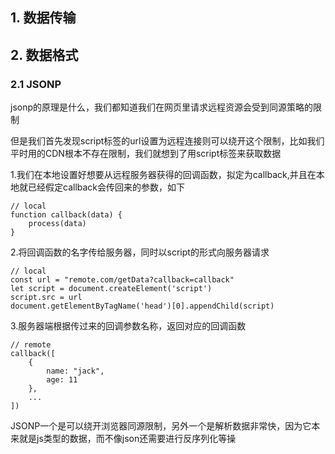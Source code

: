 ## 1. 数据传输

## 2. 数据格式

### 2.1 JSONP

jsonp的原理是什么，我们都知道我们在网页里请求远程资源会受到同源策略的限制

但是我们首先发现script标签的url设置为远程连接则可以绕开这个限制，比如我们平时用的CDN根本不存在限制，我们就想到了用script标签来获取数据

1.我们在本地设置好想要从远程服务器获得的回调函数，拟定为callback,并且在本地就已经假定callback会传回来的参数，如下

```
// local
function callback(data) {
    process(data)
}
```

2.将回调函数的名字传给服务器，同时以script的形式向服务器请求

```
// local
const url = "remote.com/getData?callback=callback"
let script = document.createElement('script')
script.src = url
document.getElementByTagName('head')[0].appendChild(script)
```

3.服务器端根据传过来的回调参数名称，返回对应的回调函数

```
// remote
callback([
    {
        name: "jack",
        age: 11
    },
    ...
])
```

JSONP一个是可以绕开浏览器同源限制，另外一个是解析数据非常快，因为它本来就是js类型的数据，而不像json还需要进行反序列化等操
